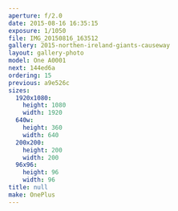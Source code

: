 ```yaml
---
aperture: f/2.0
date: 2015-08-16 16:35:15
exposure: 1/1050
file: IMG_20150816_163512
gallery: 2015-northen-ireland-giants-causeway
layout: gallery-photo
model: One A0001
next: 144ed6a
ordering: 15
previous: a9e526c
sizes:
  1920x1080:
    height: 1080
    width: 1920
  640w:
    height: 360
    width: 640
  200x200:
    height: 200
    width: 200
  96x96:
    height: 96
    width: 96
title: null
make: OnePlus
---
```

